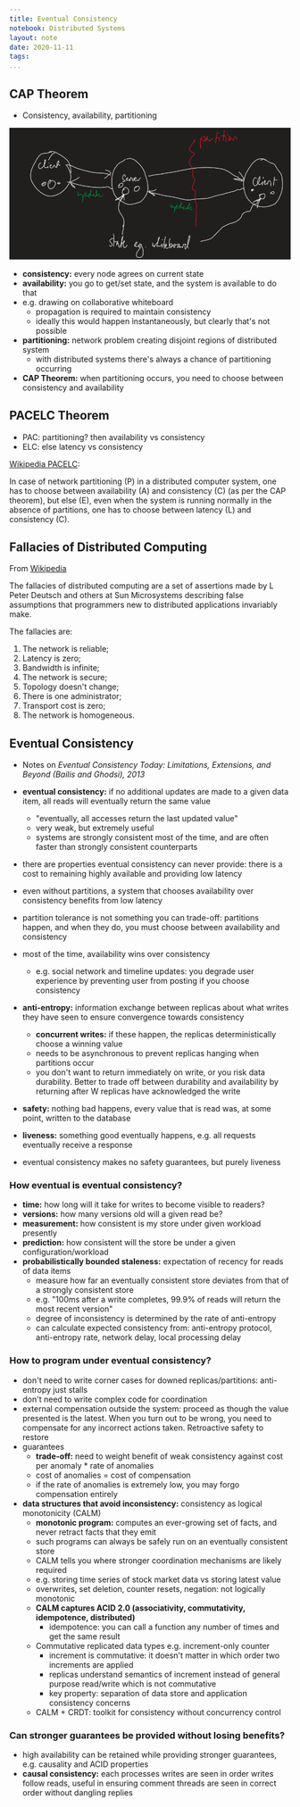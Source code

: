 ```yaml
---
title: Eventual Consistency
notebook: Distributed Systems
layout: note
date: 2020-11-11
tags: 
...
```


## CAP Theorem

- Consistency, availability, partitioning

![CAP Theorem](img/cap-theorem.png)

- __consistency:__ every node agrees on current state
- __availability:__ you go to get/set state, and the system is available to do that
- e.g. drawing on collaborative whiteboard
  - propagation is required to maintain consistency
  - ideally this would happen instantaneously, but clearly that's not possible
- __partitioning:__ network problem creating disjoint regions of distributed system
  - with distributed systems there's always a chance of partitioning occurring
- __CAP Theorem:__ when partitioning occurs, you need to choose between consistency and availability

## PACELC Theorem

- PAC: partitioning? then availability vs consistency
- ELC: else latency vs consistency

[Wikipedia PACELC](http://en.m.wikipedia.org/wiki/PACELC_theorem):

In case of network partitioning (P) in a distributed computer system, one has
to choose between availability (A) and consistency (C) (as per the CAP
theorem), but else (E), even when the system is running normally in the absence
of partitions, one has to choose between latency (L) and consistency (C).

## Fallacies of Distributed Computing


From [Wikipedia](http://en.m.wikipedia.org/wiki/Fallacies_of_distributed_computing)

The fallacies of distributed computing are a set of assertions made by L Peter
Deutsch and others at Sun Microsystems describing false assumptions
that programmers new to distributed applications invariably make.

The fallacies are:

1. The network is reliable;
2. Latency is zero;
3. Bandwidth is infinite;
4. The network is secure;
5. Topology doesn't change;
6. There is one administrator;
7. Transport cost is zero;
8. The network is homogeneous.

## Eventual Consistency

- Notes on _Eventual Consistency Today: Limitations, Extensions, and Beyond (Bailis and Ghodsi), 2013_

- __eventual consistency:__ if no additional updates are made to a given data item, all reads will eventually return the same value
  - "eventually, all accesses return the last updated value"
  - very weak, but extremely useful
  - systems are strongly consistent most of the time, and are often faster than strongly consistent counterparts
- there are properties eventual consistency can never provide: there is a cost to remaining highly available and providing low latency
- even without partitions, a system that chooses availability over consistency benefits from low latency
- partition tolerance is not something you can trade-off: partitions happen, and when they do, you must choose between availability and consistency
- most of the time, availability wins over consistency 
  - e.g. social network and timeline updates: you degrade user experience by preventing user from posting if you choose consistency
- __anti-entropy:__ information exchange between replicas about what writes they have seen to ensure convergence towards consistency
  - __concurrent writes:__ if these happen, the replicas deterministically choose a winning value
  - needs to be asynchronous to prevent replicas hanging when partitions occur
  - you don't want to return immediately on write, or you risk data durability.
    Better to trade off between durability and availability by returning after
    W replicas have acknowledged the write
- __safety:__ nothing bad happens, every value that is read was, at some point, written to the database
- __liveness:__ something good eventually happens, e.g. all requests eventually receive a response
- eventual consistency makes no safety guarantees, but purely liveness

### How eventual is eventual consistency?

- __time:__ how long will it take for writes to become visible to readers?
- __versions:__ how many versions old will a given read be?
- __measurement:__ how consistent is my store under given workload presently
- __prediction:__ how consistent will the store be under a given configuration/workload
- __probabilistically bounded staleness:__ expectation of recency for reads of data items
  - measure how far an eventually consistent store deviates from that of a strongly consistent store
  - e.g. "100ms after a write completes, 99.9% of reads will return the most recent version"
  - degree of inconsistency is determined by the rate of anti-entropy
  - can calculate expected consistency from: anti-entropy protocol, anti-entropy rate, network delay, local processing delay

### How to program under eventual consistency?

- don't need to write corner cases for downed replicas/partitions: anti-entropy just stalls
- don't need to write complex code for coordination
- external compensation outside the system: proceed as though the value
  presented is the latest.  When you turn out to be wrong, you need to
  compensate for any incorrect actions taken.  Retroactive safety to restore
- guarantees
  - __trade-off:__ need to weight benefit of weak consistency against cost per anomaly * rate of anomalies
  - cost of anomalies = cost of compensation
  - if the rate of anomalies is extremely low, you may forgo compensation entirely
- __data structures that avoid inconsistency:__ consistency as logical monotonicity (CALM)
  - __monotonic program:__ computes an ever-growing set of facts, and never retract facts that they emit
  - such programs can always be safely run on an eventually consistent store
  - CALM tells you where stronger coordination mechanisms are likely required
  - e.g. storing time series of stock market data vs storing latest value
  - overwrites, set deletion, counter resets, negation: not logically monotonic
  - __CALM captures ACID 2.0 (associativity, commutativity, idempotence, distributed)__
    - idempotence: you can call a function any number of times and get the same result
  - Commutative replicated data types e.g. increment-only counter
    - increment is commutative: it doesn't matter in which order two increments are applied
    - replicas understand semantics of increment instead of general purpose read/write which is not commutative
    - key property: separation of data store and application consistency concerns
  - CALM + CRDT: toolkit for consistency without concurrency control

### Can stronger guarantees be provided without losing benefits?

- high availability can be retained while providing stronger guarantees, e.g. causality and ACID properties
- __causal consistency:__ each processes writes are seen in order writes follow
  reads, useful in ensuring comment threads are seen in correct order without
  dangling replies 

